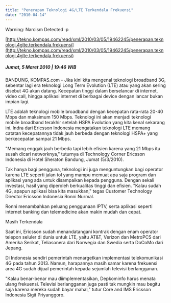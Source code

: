 ```yaml
---
title: "Penerapan Teknologi 4G/LTE Terkendala Frekuensi"
date: "2010-04-14"
---
```


Warning: Narcism Detected :p

[http://tekno.kompas.com/read/xml/2010/03/05/19462245/penerapan.teknologi.4glte.terkendala.frekuensi](http://tekno.kompas.com/read/xml/2010/03/05/19462245/penerapan.teknologi.4glte.terkendala.frekuensi)

##### Jumat, 5 Maret 2010 | 19:46 WIB

BANDUNG, KOMPAS.com - Jika kini kita mengenal teknologi broadband 3G, sebentar lagi era teknologi Long Term Evolution (LTE) atau yang akan sering disebut 4G akan datang. Kecepatan tinggi dalam berselancar di internet, video call, hingga aplikasi internet di berbagai device dengan lancar bukan impian lagi.

LTE adalah teknologi mobile broadband dengan kecepatan rata-rata 20-40 Mbps dan maksimum 150 Mbps. Teknologi ini akan menjadi teknologi mobile broadband terakhir setelah HSPA Evolution yang kita kenal sekarang ini. Indra dari Ericsson Indonesia mengatakan teknologi LTE memang catatan kecepatannya tidak jauh berbeda dengan teknologi HSPA+ yang berkecepatan sampai 21 Mbps.

"Memang enggak jauh berbeda tapi lebih efisien karena yang 21 Mbps itu susah dicari networknya," tuturnya di Technology Corner Ericsson Indonesia di Hotel Sheraton Bandung, Jumat (5/3/2010).

Tak hanya bagi pengguna, teknologi ini juga menguntungkan bagi operator karena LTE seperti jalan tol yang mampu memuat apa saja program dan aplikasi yang ada untuk disampaikan kepada pengguna. Dengan sekali investasi, hasil yang diperoleh berkualitas tinggi dan efisien. "Kalau sudah 4G, apapun aplikasi bisa kita masukkan," tegas Customer Technology Director Ericsson Indonesia Ronni Nurmal.

Ronni menambahkan peluang penggunaan IPTV, serta aplikasi seperti internet banking dan telemedicine akan makin mudah dan cepat.

Masih Terkendala

Saat ini, Ericsson sudah menandatangani kontrak dengan enam operator telepon seluler di dunia untuk LTE, yaitu AT&T, Verizon dan MetroPCS dari Amerika Serikat, Teliasonera dari Norwegia dan Swedia serta DoCoMo dari Jepang.

Di Indonesia sendiri pemerintah menargetkan implementasi telekomunikasi 4G pada tahun 2013. Namun, harapannya masih samar karena frekuensi area 4G sudah dijual pemerintah kepada sejumlah televisi berlangganan.

"Kalau benar-benar mau diimplementasikan, Depkominfo harus menata ulang frekuensi. Televisi berlangganan juga pasti tak mungkin mau begitu saja karena mereka sudah bayar mahal," tutur Core and IMS Ericsson Indonesia Sigit Priyanggoro.
